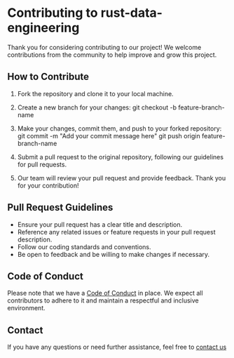 # Contributing to rust-data-engineering

Thank you for considering contributing to our project! We welcome contributions from the community to help improve and grow this project.

## How to Contribute

1. Fork the repository and clone it to your local machine.
2. Create a new branch for your changes:
git checkout -b feature-branch-name

3. Make your changes, commit them, and push to your forked repository:
git commit -m "Add your commit message here"
git push origin feature-branch-name

4. Submit a pull request to the original repository, following our guidelines for pull requests.
5. Our team will review your pull request and provide feedback. Thank you for your contribution!

## Pull Request Guidelines

- Ensure your pull request has a clear title and description.
- Reference any related issues or feature requests in your pull request description.
- Follow our coding standards and conventions.
- Be open to feedback and be willing to make changes if necessary.

## Code of Conduct

Please note that we have a [Code of Conduct](https://www.contributor-covenant.org/) in place. We expect all contributors to adhere to it and maintain a respectful and inclusive environment.

## Contact

If you have any questions or need further assistance, feel free to [contact us](mailto:sangkhuudev@gmail.com) 

